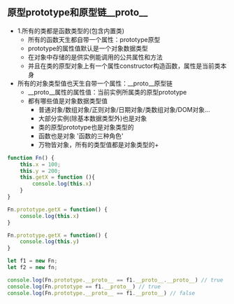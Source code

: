 ## 原型prototype和原型链__proto__
+ 1.所有的类都是函数类型的(包含内置类)
    - 所有的函数天生都自带一个属性：prototype原型
    - prototype的属性值默认是一个对象数据类型
    - 在对象中存储的是供实例能调用的公共属性和方法
    - 并且在类的原型对象上有一个属性constructor构造函数，属性是当前类本身
+ 所有的对象类型值也天生自带一个属性：__proto__原型链
    - __proto__属性的属性值：当前实例所属类的原型prototype
    + 都有哪些值是对象数据类型值
        - 普通对象/数组对象/正则对象/日期对象/类数组对象/DOM对象...
        - 大部分实例(除基本数据类型外)也是对象
        - 类的原型prototype也是对象类型的
        - 函数也是对象  '函数的三种角色'
        - 万物皆对象，所有的类型值都是对象类型的+
```javascript
function Fn() {
    this.x = 100;
    this.y = 200;
    this.getX = function (){
        console.log(this.x)
    }
}

Fn.prototype.getX = function() {
    console.log(this.x)
}

Fn.prototype.getX = function() {
    console.log(this.y)
}

let f1 = new Fn;
let f2 = new fn;

console.log(Fn.prototype.__proto__ == f1.__proto__.__proto__) // true
console.log(Fn.prototype == f1.__proto__) // true
console.log(Fn.prototype.__proto__ == f1.__proto__) // false
```